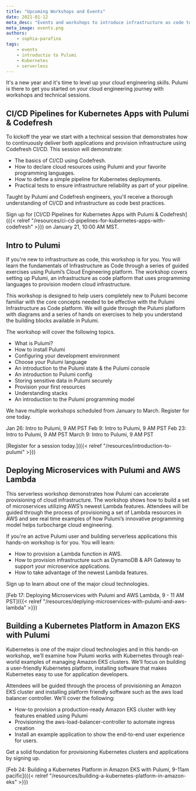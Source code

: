 ```yaml
---
title: "Upcoming Workshops and Events"
date: 2021-01-12
meta_desc: "Events and workshops to introduce infrastructure as code to new users and advanced practitioners."
meta_image: events.png
authors:
    - sophia-parafina
tags:
    - events
    - introductio to Pulumi
    - Kubernetes
    - serverless
---
```


It's a new year and it's time to level up your cloud engineering skills. Pulumi is there to get you started on your cloud engineering journey with workshops and technical sessions.

<!--more-->

## CI/CD Pipelines for Kubernetes Apps with Pulumi & Codefresh

To kickoff the year we start with a technical session that demonstrates how to continuously deliver both applications and provision infrastructure using Codefresh CI/CD. This session will demonstrate:

- The basics of CI/CD using Codefresh.
- How to declare cloud resources using Pulumi and your favorite programming languages.
- How to define a simple pipeline for Kubernetes deployments.
- Practical tests to ensure infrastructure reliability as part of your pipeline.

Taught by Pulumi and Codefresh engineers, you'll receive a thorough understanding of CI/CD and infrastructure as code best practices.

Sign up for [CI/CD Pipelines for Kubernetes Apps with Pulumi & Codefresh]({{< relref "/resources/ci-cd-pipelines-for-kubernetes-apps-with-codefresh" >}}) on January 21, 10:00 AM MST.

## Intro to Pulumi

If you're new to infrastructure as code, this workshop is for you. You will learn the fundamentals of Infrastructure as Code through a series of guided exercises using Pulumi’s Cloud Engineering platform. The workshop covers setting up Pulumi, an infrastructure as code platform that uses programming languages to provision modern cloud infrastructure.

This workshop is designed to help users completely new to Pulumi become familiar with the core concepts needed to be effective with the Pulumi Infrastructure as Code platform. We will guide through the Pulumi platform with diagrams and a series of hands on exercises to help you understand the building blocks available in Pulumi.

The workshop will cover the following topics.

- What is Pulumi?
- How to install Pulumi
- Configuring your development environment
- Choose your Pulumi language
- An introduction to the Pulumi state & the Pulumi console
- An introduction to Pulumi config
- Storing sensitive data in Pulumi securely
- Provision your first resources
- Understanding stacks
- An introduction to the Pulumi programming model

We have multiple workshops scheduled from January to March. Register for one today.

Jan 26: Intro to Pulumi, 9 AM PST
Feb 9: Intro to Pulumi, 9 AM PST
Feb 23: Intro to Pulumi, 9 AM PST
March 9: Intro to Pulumi, 9 AM PST

[Register for a session today.]({{< relref "/resources/introduction-to-pulumi" >}})

## Deploying Microservices with Pulumi and AWS Lambda

This serverless workshop demonstrates how Pulumi can accelerate provisioning of cloud infrastructure. The workshop shows how to build a set of microservices utilizing AWS’s newest Lambda features. Attendees will be guided through the process of provisioning a set of Lambda resources in AWS and see real time examples of how Pulumi’s innovative programming model helps turbocharge cloud engineering.

If you're an active Pulumi user and building serverless applications this hands-on workshop is for you. You will learn:

- How to provision a Lambda function in AWS.
- How to provision infrastructure such as DynamoDB & API Gateway to support your microservice applications.
- How to take advantage of the newest Lambda features.

Sign up to learn about one of the major cloud technologies.

[Feb 17: Deploying Microservices with Pulumi and AWS Lambda, 9 - 11 AM PST]({{< relref "/resources/deplying-microservices-with-pulumi-and-aws-lambda" >}})

## Building a Kubernetes Platform in Amazon EKS with Pulumi

Kubernetes is one of the major cloud technologies and in this hands-on workshop, we’ll examine how Pulumi works with Kubernetes through real-world examples of managing Amazon EKS clusters. We’ll focus on building a user-friendly Kubernetes platform, installing software that makes Kubernetes easy to use for application developers.

Attendees will be guided through the process of provisioning an Amazon EKS cluster and installing platform friendly software such as the aws load balancer controller. We'll cover the following:

- How-to provision a production-ready Amazon EKS cluster with key features enabled using Pulumi
- Provisioning the aws-load-balancer-controller to automate ingress creation
- Install an example application to show the end-to-end user experience for users.

Get a solid foundation for provisioning Kubernetes clusters and applications by signing up.

[Feb 24: Building a Kubernetes Platform in Amazon EKS with Pulumi, 9-11am pacific]({{< relref "/resources/building-a-kubernetes-platform-in-amazon-eks" >}})
